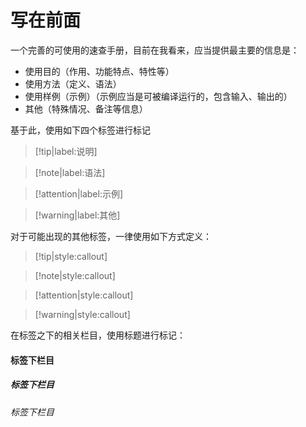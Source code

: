 # 写在前面
一个完善的可使用的速查手册，目前在我看来，应当提供最主要的信息是：
* 使用目的（作用、功能特点、特性等）
* 使用方法（定义、语法）
* 使用样例（示例）（示例应当是可被编译运行的，包含输入、输出的）
* 其他（特殊情况、备注等信息）

基于此，使用如下四个标签进行标记
>[!tip|label:说明]

>[!note|label:语法]

>[!attention|label:示例]

>[!warning|label:其他]

对于可能出现的其他标签，一律使用如下方式定义：
>[!tip|style:callout]

>[!note|style:callout]

>[!attention|style:callout]

>[!warning|style:callout]

在标签之下的相关栏目，使用标题进行标记：
#### 标签下栏目
##### 标签下栏目
###### 标签下栏目
